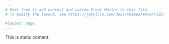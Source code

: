 ```yaml
---
# Feel free to add content and custom Front Matter to this file.
# To modify the layout, see https://jekyllrb.com/docs/themes/#overriding-theme-defaults

#layout: page
---
```

This is static content.
